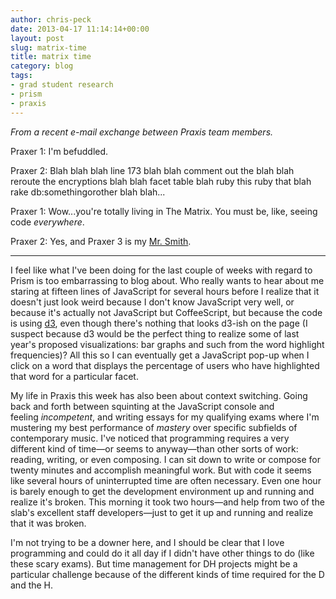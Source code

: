 ```yaml
---
author: chris-peck
date: 2013-04-17 11:14:14+00:00
layout: post
slug: matrix-time
title: matrix time
category: blog
tags:
- grad student research
- prism
- praxis
---
```


_From a recent e-mail exchange between Praxis team members._

Praxer 1: I'm befuddled.

Praxer 2: Blah blah blah line 173 blah blah comment out the blah blah reroute the encryptions blah blah facet table blah ruby this ruby that blah rake db:somethingorother blah blah...

Praxer 1: Wow...you're totally living in The Matrix. You must be, like, seeing code _everywhere_.

Praxer 2: Yes, and Praxer 3 is my [Mr. Smith](http://www.youtube.com/watch?v=atwY-VH8hGM).

---

I feel like what I've been doing for the last couple of weeks with regard to Prism is too embarrassing to blog about. Who really wants to hear about me staring at fifteen lines of JavaScript for several hours before I realize that it doesn't just look weird because I don't know JavaScript very well, or because it's actually not JavaScript but CoffeeScript, but because the code is using [d3](http://d3js.org/), even though there's nothing that looks d3-ish on the page (I suspect because d3 would be the perfect thing to realize some of last year's proposed visualizations: bar graphs and such from the word highlight frequencies)? All this so I can eventually get a JavaScript pop-up when I click on a word that displays the percentage of users who have highlighted that word for a particular facet.

My life in Praxis this week has also been about context switching. Going back and forth between squinting at the JavaScript console and feeling _incompetent_, and writing essays for my qualifying exams where I'm mustering my best performance of _mastery_ over specific subfields of contemporary music. I've noticed that programming requires a very different kind of time&mdash;or seems to anyway&mdash;than other sorts of work: reading, writing, or even composing. I can sit down to write or compose for twenty minutes and accomplish meaningful work. But with code it seems like several hours of uninterrupted time are often necessary. Even one hour is barely enough to get the development environment up and running and realize it's broken. This morning it took two hours&mdash;and help from two of the slab's excellent staff developers&mdash;just to get it up and running and realize that it was broken.

I'm not trying to be a downer here, and I should be clear that I love programming and could do it all day if I didn't have other things to do (like these scary exams). But time management for DH projects might be a particular challenge because of the different kinds of time required for the D and the H.
